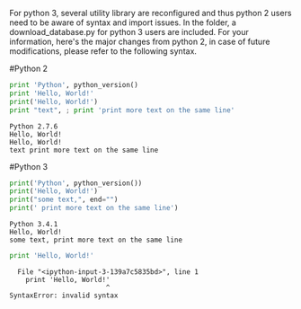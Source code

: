 For python 3, several utility library are reconfigured and thus python 2 users need to be aware of syntax and import issues.
In the folder, a download_database.py for python 3 users are included. 
For your information, here's the major changes from python 2, in case of future modifications, please refer to the following 
syntax. 

#Python 2

```python
print 'Python', python_version()
print 'Hello, World!'
print('Hello, World!')
print "text", ; print 'print more text on the same line'
```

```
Python 2.7.6
Hello, World!
Hello, World!
text print more text on the same line
```
#Python 3


```python
print('Python', python_version())
print('Hello, World!')
print("some text,", end="")
print(' print more text on the same line')
```
```
Python 3.4.1
Hello, World!
some text, print more text on the same line
```
```python
print 'Hello, World!'
```

```
  File "<ipython-input-3-139a7c5835bd>", line 1
    print 'Hello, World!'
                        ^
SyntaxError: invalid syntax
```


